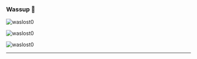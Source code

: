 ### Wassup 👋

<p align="left"> <img src="https://komarev.com/ghpvc/?username=waslost0" alt="waslost0" /></p>

<p><img align="" src="https://github-readme-stats.vercel.app/api/top-langs/?username=waslost0&layout=compact&hide=css,html" alt="waslost0" /></br></p>

<p><img align="" src="https://github-readme-stats.vercel.app/api?username=waslost0&show_icons=true&hide=contribs" alt="waslost0" /></p>

---
<!--START_SECTION:waka-->
<!--END_SECTION:waka-->

